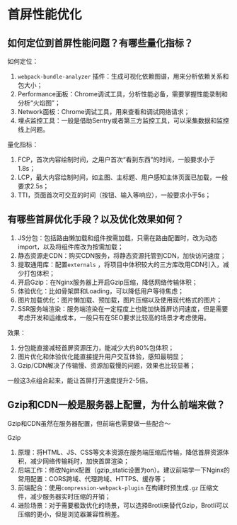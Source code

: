 # 首屏性能优化
## 如何定位到首屏性能问题？有哪些量化指标？

如何定位：

1. `webpack-bundle-analyzer` 插件：生成可视化依赖图谱，用来分析依赖关系和包大小；
2. Performance面板：Chrome调试工具，分析性能必备，需要掌握性能录制和分析“火焰图”；
3. Network面板：Chrome调试工具，用来查看和调试网络请求；
4. 埋点监控工具：一般是借助Sentry或者第三方监控工具，可以采集数据和监控线上问题。

量化指标：

1. FCP，首次内容绘制时间，之用户首次“看到东西”的时间，一般要求小于1.8s；
2. LCP，最大内容绘制时间，如主图、主标题、用户感知主体页面已加载，一般要求2.5s；
3. TTI，页面首次可交互的时间（按钮、输入等响应），一般要求小于5s；

## 有哪些首屏优化手段？以及优化效果如何？

1. JS分包：包括路由懒加载和组件按需加载，只需在路由配置时，改为动态import，以及将组件库改为按需加载；
2. 静态资源走CDN：购买CDN服务，将静态资源托管到CDN，加快访问速度；
3. 提取通用库：配置`externals` ，将项目中体积较大的三方库改用CDN引入，减少打包体积；
4. 开启Gzip：在Nginx服务器上开启Gzip压缩，降低网络传输体积；
5. 体验优化：比如骨架屏和Loading，可以降低用户等待焦虑；
6. 图片加载优化：图片懒加载、预加载，图片压缩以及使用现代格式的图片；
7. SSR服务端渲染：服务端渲染在一定程度上也能加快首屏访问速度，但是需要考虑开发和运维成本，一般只有在SEO要求比较高的场景才考虑使用。

效果：

1. 分包能直接减轻首屏资源压力，能减少大约80%包体积；
2. 图片优化和体验优化能直接提升用户交互体验，感知最明显；
3. Gzip/CDN解决了传输慢、资源加载慢的问题，效果也比较显著；

一般这3点组合起来，能让首屏打开速度提升2-5倍。

## Gzip和CDN一般是服务器上配置，为什么前端来做？

Gzip和CDN虽然在服务器配置，但前端也需要做一些配合～

Gzip

1. 原理：将HTML、JS、CSS等文本资源在服务端压缩后传输，降低首屏资源体积，减少网络传输耗时，加快首屏渲染；
2. 后端工作：修改Nginx配置（gzip_static设置为on）。建议前端学一下Nginx的常用配置：CORS跨域、代理跨域、HTTPS、缓存等；
3. 前端配合：使用`compression-webpack-plugin` 在构建时预生成`.gz` 压缩文件，减少服务器实时压缩的开销；
4. 进阶场景：对于需要极致优化的场景，可以选择Brotli来替代Gzip，Brotli可以压缩的更小，但是浏览器兼容性稍差。